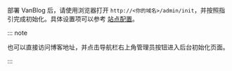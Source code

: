 部署 VanBlog 后，请使用浏览器打开 `http://<你的域名>/admin/init`，并按照指引完成初始化。具体设置项可以参考 [站点配置](/features/config.md)。

::: note

也可以直接访问博客地址，并点击导航栏右上角管理员按钮进入后台初始化页面。

:::
